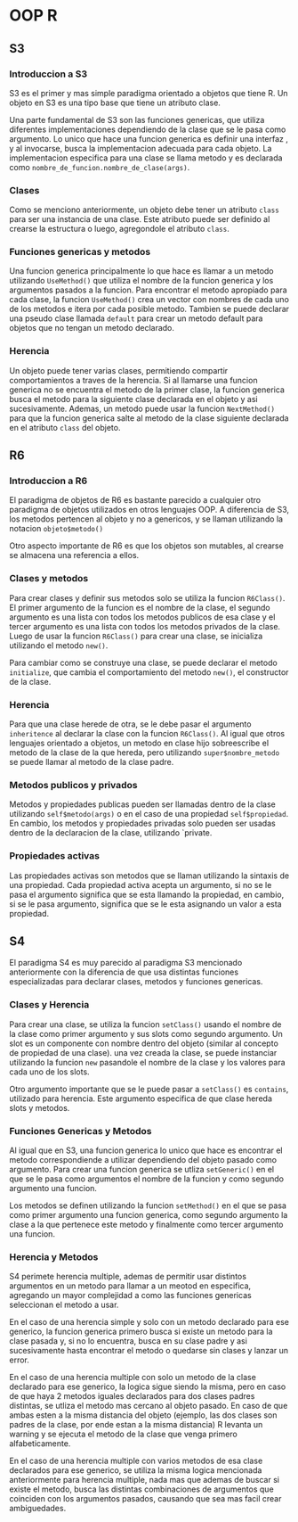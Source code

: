 # OOP R
## S3
### Introduccion a S3 

S3 es el primer y mas simple paradigma orientado a objetos que tiene R. Un objeto en S3 es una tipo base que tiene un atributo clase.

Una parte fundamental de S3 son las funciones genericas, que utiliza diferentes implementaciones dependiendo de la clase que se le pasa como argumento. Lo unico que hace una funcion generica es definir una interfaz , y al invocarse, busca la implementacion adecuada para cada objeto. La implementacion especifica para una clase se llama metodo y es declarada como `nombre_de_funcion.nombre_de_clase(args)`.

### Clases

Como se menciono anteriormente, un objeto debe tener un atributo `class` para ser una instancia de una clase. Este atributo puede ser definido al crearse la estructura o luego, agregondole el atributo `class`.

### Funciones genericas y metodos

Una funcion generica principalmente lo que hace es llamar a un metodo utilizando `UseMethod()` que utiliza el nombre de la funcion generica y los argumentos pasados a la funcion. Para encontrar el metodo apropiado para cada clase, la funcion `UseMethod()` crea un vector con nombres de cada uno de los metodos e itera por cada posible metodo. Tambien se puede declarar una pseudo clase llamada `default` para crear un metodo default para objetos que no tengan un metodo declarado.


### Herencia

Un objeto puede tener varias clases, permitiendo compartir comportamientos a traves de la herencia. Si al llamarse una funcion generica no se encuentra el metodo de la primer clase, la funcion generica busca el metodo para la siguiente clase declarada en el objeto y asi sucesivamente. Ademas, un metodo puede usar la funcion `NextMethod()` para que la funcion generica salte al metodo de la clase siguiente declarada en el atributo `class` del objeto.


## R6

### Introduccion a R6

El paradigma de objetos de R6 es bastante parecido a cualquier otro paradigma de objetos utilizados en otros lenguajes OOP. A diferencia de S3, los metodos pertencen al objeto y no a genericos, y se llaman utilizando la notacion `objeto$metodo()`

Otro aspecto importante de R6 es que los objetos son mutables, al crearse se almacena una referencia a ellos.

### Clases y metodos

Para crear clases y definir sus metodos solo se utiliza la funcion `R6Class()`. El primer argumento de la funcion es el nombre de la clase,  el segundo argumento es una lista con todos los metodos publicos de esa clase y el tercer argumento es una lista con todos los metodos privados de la clase. Luego de usar la funcion `R6Class()` para crear una clase, se inicializa utilizando el metodo `new()`.

Para cambiar como se construye una clase, se puede declarar el metodo `initialize`, que cambia el comportamiento del metodo `new()`, el constructor de la clase.

### Herencia

Para que una clase herede de otra, se le debe pasar el argumento `inheritence` al declarar la clase con la funcion `R6Class()`. Al igual que otros lenguajes orientado a objetos, un metodo en clase hijo sobreescribe el metodo de la clase de la que hereda, pero utilizando `super$nombre_metodo` se puede llamar al metodo de la clase padre.

### Metodos publicos y privados

Metodos y propiedades publicas pueden ser llamadas dentro de la clase utilizando `self$metodo(args)` o en el caso de una propiedad `self$propiedad`. En cambio, los metodos y propiedades privadas solo pueden ser usadas dentro de la declaracion de la clase, utilizando `private.

### Propiedades activas

Las propiedades activas son metodos que se llaman utilizando la sintaxis de una propiedad. Cada propiedad activa acepta un argumento, si no se le pasa el argumento significa que se esta llamando la propiedad, en cambio, si se le pasa argumento, significa que se le esta asignando un valor a esta propiedad.


## S4

El paradigma S4 es muy parecido al paradigma S3 mencionado anteriormente con la diferencia de que usa distintas funciones especializadas para declarar clases, metodos y funciones genericas.

### Clases y Herencia

Para crear una clase, se utiliza la funcion `setClass()` usando el nombre de la clase como primer argumento y sus slots como segundo argumento. Un slot es un componente con nombre dentro del objeto (similar al concepto de propiedad de una clase). una vez creada la clase, se puede instanciar utilizando la funcion `new` pasandole el nombre de la clase y los valores para cada uno de los slots.

Otro argumento importante que se le puede pasar a `setClass()` es `contains`, utilizado para herencia. Este argumento especifica de que clase hereda slots y metodos.

### Funciones Genericas y Metodos

Al igual que en S3, una funcion generica lo unico que hace es encontrar el metodo correspondiende a utilizar dependiendo del objeto pasado como argumento. Para crear una funcion generica se utliza `setGeneric()` en el que se le pasa como argumentos el nombre de la funcion y como segundo argumento una funcion.

Los metodos se definen utilizando la funcion `setMethod()` en el que se pasa como primer argumento una funcion generica, como segundo argumento la clase a la que pertenece este metodo y finalmente como tercer argumento una funcion.

### Herencia y Metodos

S4 perimete herencia multiple, ademas de permitir usar distintos argumentos en un metodo para llamar a un meotod en especifica, agregando un mayor complejidad a como las funciones genericas seleccionan el metodo a usar.

En el caso de una herencia simple y solo con un metodo declarado para ese generico, la funcion generica primero busca si existe un metodo para la clase pasada y, si no lo encuentra, busca en su clase padre y asi sucesivamente hasta encontrar el metodo o quedarse sin clases y lanzar un error.

En el caso de una herencia multiple con solo un metodo de la clase declarado para ese generico, la logica sigue siendo la misma, pero en caso de que haya 2 metodos iguales declarados para dos clases padres distintas, se utliza el metodo mas cercano al objeto pasado. En caso de que ambas esten a la misma distancia del objeto (ejemplo, las dos clases son padres de la clase, por ende estan a la misma distancia) R levanta un warning y se ejecuta el metodo de la clase que venga primero alfabeticamente.

En el caso de una herencia multiple con varios metodos de esa clase declarados para ese generico, se utiliza la misma logica mencionada anteriormente para herencia multiple, nada mas que ademas de buscar si existe el metodo, busca las distintas combinaciones de argumentos que coinciden con los argumentos pasados, causando que sea mas facil crear ambiguedades.

